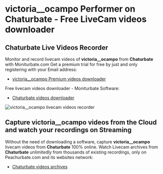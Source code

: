 # victoria__ocampo Performer on Chaturbate - Free LiveCam videos downloader

## Chaturbate Live Videos Recorder

Monitor and record livecam videos of **victoria__ocampo** from **Chaturbate** with Moniturbate.com
Get a premium trial for free by just and only registering with your Email address:
* [victoria__ocampo Premium videos downloader](https://moniturbate.com/request-demo-licence-key.html)

Free livecam videos downloader - Moniturbate Software:
* [Chaturbate videos downloader](https://moniturbate.com/moniturbate-download-software.html)

![victoria__ocampo livecam videos recorder](https://peachurnet.com/templates/moniturbate-software.png)


## Capture victoria__ocampo videos from the Cloud and watch your recordings on Streaming

Without the need of downloading a software, capture **victoria__ocampo** livecam videos from **Chaturbate** 100% online.
Watch Livecam archives from **Chaturbate** unlimitedly from thousands of existing recordings, only on Peachurbate.com and its websites network:
* [Chaturbate videos archives](https://peachurnet.com/)